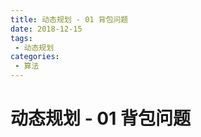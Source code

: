 ```yaml
---
title: 动态规划 - 01 背包问题
date: 2018-12-15
tags:
 - 动态规划
categories:
 - 算法
---
```




#  动态规划 - 01 背包问题


